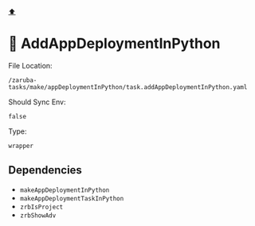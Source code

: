 [⬆️](./README.md)

# 🚢 AddAppDeploymentInPython

File Location:

    /zaruba-tasks/make/appDeploymentInPython/task.addAppDeploymentInPython.yaml

Should Sync Env:

    false

Type:

    wrapper


## Dependencies

* `makeAppDeploymentInPython`
* `makeAppDeploymentTaskInPython`
* `zrbIsProject`
* `zrbShowAdv`